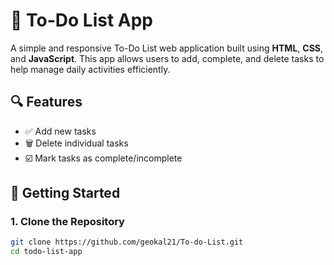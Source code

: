 # 📝 To-Do List App

A simple and responsive To-Do List web application built using **HTML**, **CSS**, and **JavaScript**. This app allows users to add, complete, and delete tasks to help manage daily activities efficiently.

## 🔍 Features

- ✅ Add new tasks
- 🗑️ Delete individual tasks
- ☑️ Mark tasks as complete/incomplete



## 🚀 Getting Started

### 1. Clone the Repository

```bash
git clone https://github.com/geokal21/To-do-List.git
cd todo-list-app
